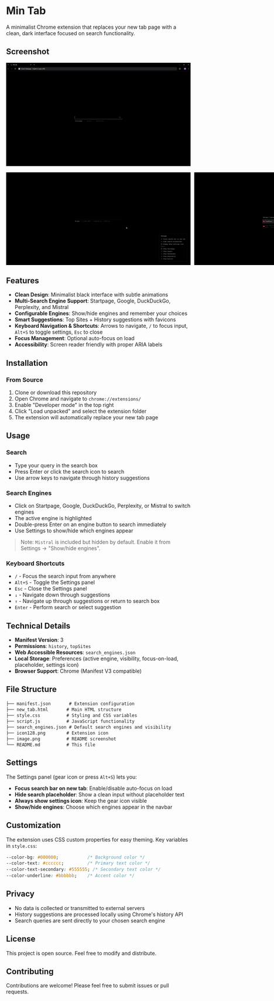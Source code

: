 # Min Tab

A minimalist Chrome extension that replaces your new tab page with a clean, dark interface focused on search functionality.

## Screenshot

![Min Tab Extension](image.png)

<div style="display: flex; gap: 10px; align-items: center;">
  <img src="suggestions-1.png" alt="Image 1">
  <img src="suggestions-2.png" alt="Image 2">
</div>

## Features

- **Clean Design**: Minimalist black interface with subtle animations
- **Multi-Search Engine Support**: Startpage, Google, DuckDuckGo, Perplexity, and Mistral
- **Configurable Engines**: Show/hide engines and remember your choices
- **Smart Suggestions**: Top Sites + History suggestions with favicons
- **Keyboard Navigation & Shortcuts**: Arrows to navigate, `/` to focus input, `Alt+S` to toggle settings, `Esc` to close
- **Focus Management**: Optional auto-focus on load
- **Accessibility**: Screen reader friendly with proper ARIA labels

## Installation

### From Source
1. Clone or download this repository
2. Open Chrome and navigate to `chrome://extensions/`
3. Enable "Developer mode" in the top right
4. Click "Load unpacked" and select the extension folder
5. The extension will automatically replace your new tab page

## Usage

### Search
- Type your query in the search box
- Press Enter or click the search icon to search
- Use arrow keys to navigate through history suggestions

### Search Engines
- Click on Startpage, Google, DuckDuckGo, Perplexity, or Mistral to switch engines
- The active engine is highlighted
- Double-press Enter on an engine button to search immediately
- Use Settings to show/hide which engines appear

> Note: `Mistral` is included but hidden by default. Enable it from Settings → "Show/hide engines".

### Keyboard Shortcuts
- `/` - Focus the search input from anywhere
- `Alt+S` - Toggle the Settings panel
- `Esc` - Close the Settings panel
- `↓` - Navigate down through suggestions
- `↑` - Navigate up through suggestions or return to search box
- `Enter` - Perform search or select suggestion

## Technical Details

- **Manifest Version**: 3
- **Permissions**: `history`, `topSites`
- **Web Accessible Resources**: `search_engines.json`
- **Local Storage**: Preferences (active engine, visibility, focus-on-load, placeholder, settings icon)
- **Browser Support**: Chrome (Manifest V3 compatible)

## File Structure

```
├── manifest.json       # Extension configuration
├── new_tab.html       # Main HTML structure
├── style.css          # Styling and CSS variables
├── script.js          # JavaScript functionality
├── search_engines.json # Default search engines and visibility
├── icon128.png        # Extension icon
├── image.png          # README screenshot
└── README.md          # This file
```

## Settings

The Settings panel (gear icon or press `Alt+S`) lets you:

- **Focus search bar on new tab**: Enable/disable auto-focus on load
- **Hide search placeholder**: Show a clean input without placeholder text
- **Always show settings icon**: Keep the gear icon visible
- **Show/hide engines**: Choose which engines appear in the navbar

## Customization

The extension uses CSS custom properties for easy theming. Key variables in `style.css`:

```css
--color-bg: #000000;           /* Background color */
--color-text: #cccccc;         /* Primary text color */
--color-text-secondary: #555555; /* Secondary text color */
--color-underline: #bbbbbb;    /* Accent color */
```

## Privacy

- No data is collected or transmitted to external servers
- History suggestions are processed locally using Chrome's history API
- Search queries are sent directly to your chosen search engine

## License

This project is open source. Feel free to modify and distribute.

## Contributing

Contributions are welcome! Please feel free to submit issues or pull requests.
